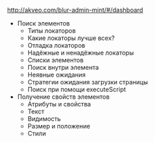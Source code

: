 http://akveo.com/blur-admin-mint/#/dashboard 

* Поиск элементов
    - Типы локаторов
    - Какие локаторы лучше всех?
    - Отладка локаторов
    - Надёжные и ненадёжные локаторы
    - Списки элементов
    - Поиск внутри элемента
    - Неявные ожидания
    - Стратегии ожидания загрузки страницы
    - Поиск при помощи executeScript
* Получение свойств элементов
    - Атрибуты и свойства
    - Текст
    - Видимость
    - Размер и положение
    - Стили